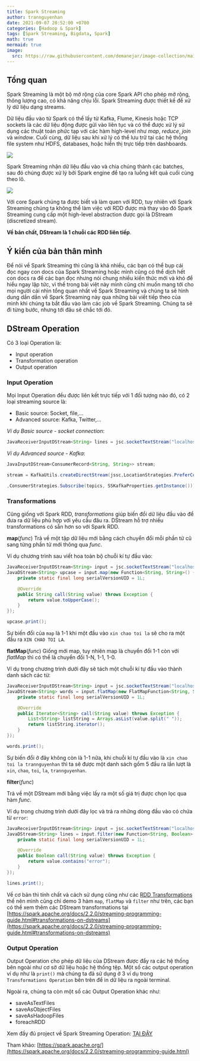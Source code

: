 ```yaml
---
title: Spark Streaming
author: trannguyenhan 
date: 2021-09-07 20:52:00 +0700
categories: [Hadoop & Spark]
tags: [Spark Streaming, Bigdata, Spark]
math: true
mermaid: true
image:
  src: https://raw.githubusercontent.com/demanejar/image-collection/main/SparkStreaming/streaming-arch.png
---
```

## Tổng quan 
Spark Streaming là một bộ mở rộng của core Spark API cho phép mở rộng, thông lượng cao, có khả năng chịu lỗi. Spark Streaming được thiết kế để xử lý dữ liệu dạng streams.

Dữ liệu đầu vào từ Spark có thể lấy từ Kafka, Flume, Kinesis hoặc TCP sockets là các dữ liệu động được gửi vào liên tục và có thể được xử lý sử dụng các thuật toán phức tạp với các hàm high-level như _map_, _reduce_, _join_ và _window_. Cuối cùng, dữ liệu sau khi xử lý có thể lưu trữ tại các hệ thống file system như HDFS, databases, hoặc hiển thị trực tiếp trên dashboards.
 
![](https://spark.apache.org/docs/2.2.0/img/streaming-arch.png)

Spark Streaming nhận dữ liệu đầu vào và chia chúng thành các batches, sau đó chúng được xử lý bởi Spark engine để tạo ra luồng kết quả cuối cùng theo lô.

![](https://spark.apache.org/docs/2.2.0/img/streaming-flow.png)

Với core Spark chúng ta được biết và làm quen với RDD, tuy nhiên với Spark Streaming chúng ta không thể làm việc với RDD được mà thay vào đó Spark Streaming cung cấp một high-level abstraction được gọi là DStream (discretized stream). 

**Về bản chất, DStream là 1 chuỗi các RDD liên tiếp**.

##  Ý kiến của bản thân mình

Để nói về Spark Streaming thì cũng là khá nhiều, các bạn có thể bụp cái đọc ngay con docs của Spark Streaming hoặc mình cũng có thể dịch hết con docs ra để các bạn đọc nhưng nói chung nhiều kiến thức mới và khó để hiểu ngay lập tức, vì thế trong bài viêt này mình cũng chỉ muốn mang tới cho mọi người cái nhìn tổng quan nhất về Spark Streaming và chúng ta sẽ hình dung dần dần về Spark Streaming này qua những bài viết tiếp theo của mình khi chúng ta bắt đầu vào làm các job về Spark Streaming. Chúng ta sẽ đi từng bước, nhưng tới đâu sẽ chắc tới đó.

## DStream Operation
Có 3 loại Operation là: 
- Input operation
- Transformation operation 
- Output operation 

### Input Operation 
Mọi Input Operation đều được liên kết trực tiếp với 1 đối tượng nào đó, có 2 loại streaming source là: 
- Basic source: Socket, file,...
- Advanced source: Kafka, Twitter,...

_Ví dụ Basic source - socket connection_: 
```java
JavaReceiverInputDStream<String> lines = jsc.socketTextStream("localhost", 9999);
```

_Ví dụ Advanced source - Kafka_: 
```java 
JavaInputDStream<ConsumerRecord<String, String>> stream;

stream = KafkaUtils.createDirectStream(jssc,LocationStrategies.PreferConsistent()

,ConsumerStrategies.Subscribe(topics, SSKafkaProperties.getInstance()));
```

### Transformations 
Cũng giống với Spark RDD, _transformations_ giúp biến đổi dữ liệu đầu vào để đưa ra dữ liệu phù hợp với yêu cầu đâu ra. DStream hỗ trợ nhiều transformations có sẵn hơn so với Spark RDD.

**map**(_func_)
Trả về một tập dữ liệu mới bằng cách chuyển đổi mỗi phần tử cũ sang từng phần tử mới thông qua _func_.

Ví dụ chương trình sau viết hoa toàn bộ chuỗi kí tự đầu vào: 

```java
JavaReceiverInputDStream<String> input = jsc.socketTextStream("localhost", 9999);
JavaDStream<String> upcase = input.map(new Function<String, String>() {
	private static final long serialVersionUID = 1L;

	@Override
	public String call(String value) throws Exception {
		return value.toUpperCase();
	} 
});

upcase.print();
```

Sự biến đổi của `map` là 1-1 khi một đầu vào `xin chao toi la` sẽ cho ra một đầu ra `XIN CHAO TOI LA`.
 
**flatMap**(_func_)
Giống mới map, tuy nhiên map là chuyển đổi 1-1 còn với _flatMap_ thì có thể là chuyển đổi 1-N, 1-1, 1-0.

Ví dụ trong chương trình dưới đây sẽ tách một chuỗi kí tự đầu vào thành danh sách các từ: 

```java
JavaReceiverInputDStream<String> input = jsc.socketTextStream("localhost", 9999);
JavaDStream<String> words = input.flatMap(new FlatMapFunction<String, String>() {
	private static final long serialVersionUID = 1L;

	@Override
	public Iterator<String> call(String value) throws Exception {
		List<String> listString = Arrays.asList(value.split(" "));
		return listString.iterator();
	}
});

words.print();
```

Sự biến đổi ở đây không còn là 1-1 nữa, khi chuỗi kí tự đầu vào là `xin chao toi la trannguyenhan` thì ta sẽ được một danh sách gồm 5 đầu ra lần lượt là `xin`, `chao`, `toi`, `la`, `trannguyenhan`.

**filter**(_func_)

Trả về một DStream mới bằng việc lấy ra một số giá trị được chọn lọc qua hàm _func_.

Ví dụ trong chương trình dưới đây lọc và trả ra những dòng đầu vào có chứa từ `error`: 

```java
JavaReceiverInputDStream<String> input = jsc.socketTextStream("localhost", 9999);
JavaDStream<String> lines = input.filter(new Function<String, Boolean>() {
	private static final long serialVersionUID = 1L;

	@Override
	public Boolean call(String value) throws Exception {
		return value.contains("error");
	}
});

lines.print();
```

Về cơ bản thì tính chất và cách sử dụng cũng như các [RDD Transformations](https://demanejar.github.io/posts/spark-rdd/#rdd-operations) thế nên mình cũng chỉ demo 3 hàm `map`, `flatMap` và `filter` như trên, các bạn có thể xem thêm các DStream transformations tại [https://spark.apache.org/docs/2.2.0/streaming-programming-guide.html#transformations-on-dstreams](https://spark.apache.org/docs/2.2.0/streaming-programming-guide.html#transformations-on-dstreams)

### Output Operation 

Output Operation cho phép dữ liệu của DStream được đẩy ra các hệ thống bên ngoài như cơ sở dữ liệu hoặc hệ thống tệp. Một số các output operation ví dụ như là `print()` mà chúng ta đã sử dụng ở 3 ví dụ trong `Transformations Operation` bên trên để in dữ liệu ra ngoài terminal.

Ngoài ra, chúng ta còn một số các Output Operation khác như: 
- saveAsTextFiles
- saveAsObjectFiles
- saveAsHadoopFiles
- foreachRDD

Xem đầy đủ project về Spark Streaming Operation: [TẠI ĐÂY](https://github.com/demanejar/spark-streaming-operation)

Tham khảo: [https://spark.apache.org/](https://spark.apache.org/docs/2.2.0/streaming-programming-guide.html)

